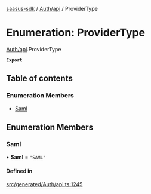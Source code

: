 [saasus-sdk](../README.md) / [Auth/api](../modules/Auth_api.md) / ProviderType

# Enumeration: ProviderType

[Auth/api](../modules/Auth_api.md).ProviderType

**`Export`**

## Table of contents

### Enumeration Members

- [Saml](Auth_api.ProviderType.md#saml)

## Enumeration Members

### Saml

• **Saml** = ``"SAML"``

#### Defined in

[src/generated/Auth/api.ts:1245](https://github.com/saasus-platform/saasus-sdk-javascript/blob/55abc15/src/generated/Auth/api.ts#L1245)
